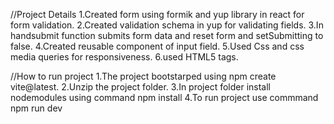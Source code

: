 //Project Details
1.Created form using formik and yup library in react for form validation.
2.Created validation schema in yup for validating fields.
3.In handsubmit function submits form data and reset form and setSubmitting to false.
4.Created reusable component of input field.
5.Used Css and css media queries for responsiveness.
6.used HTML5 tags.

//How to run project
1.The project bootstarped using npm create vite@latest.
2.Unzip the project folder.
3.In project folder install nodemodules using command npm install
4.To run project use commmand npm run dev